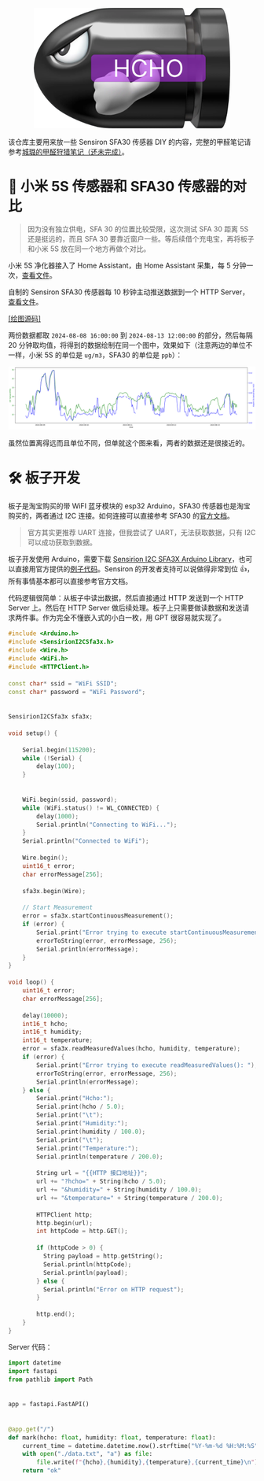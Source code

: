 <p align="center">
  <img src="./assets/hcho-bill.png" style="width: 400px;" alt="bill">
</p>

该仓库主要用来放一些 Sensiron SFA30 传感器 DIY 的内容，完整的甲醛笔记请参考[城璐的甲醛狩猎笔记（还未完成）](https://chenglu.me/blogs/hcho-bill)。

# 🏁 小米 5S 传感器和 SFA30 传感器的对比

> 因为没有独立供电，SFA 30 的位置比较受限，这次测试 SFA 30 距离 5S 还是挺远的，而且 SFA 30 要靠近窗户一些。等后续借个充电宝，再将板子和小米 5S 放在同一个地方再做个对比。

小米 5S 净化器接入了 Home Assistant，由 Home Assistant 采集，每 5 分钟一次，[查看文件](./xiaomi5s-vs-sensiron-sfa30/xiaomi5s.csv)。

自制的 Sensiron SFA30 传感器每 10 秒钟主动推送数据到一个 HTTP Server，[查看文件](./xiaomi5s-vs-sensiron-sfa30/sfa30.txt)。

[[绘图源码]](./xiaomi5s-vs-sensiron-sfa30/code.ipynb)

两份数据都取 `2024-08-08 16:00:00` 到 `2024-08-13 12:00:00` 的部分，然后每隔 20 分钟取均值，将得到的数据绘制在同一个图中，效果如下（注意两边的单位不一样，小米 5S 的单位是 `ug/m3`，SFA30 的单位是 `ppb`）：

![小米 5S 传感器和 SFA30 传感器的对比](./assets/xiaomi5s-vs-sensiron-sfa30.png)

虽然位置离得远而且单位不同，但单就这个图来看，两者的数据还是很接近的。

# 🛠️ 板子开发

板子是淘宝购买的带 WiFI 蓝牙模块的 esp32 Arduino，SFA30 传感器也是淘宝购买的，两者通过 I2C 连接。如何连接可以直接参考 SFA30 的[官方文档](https://sensirion.com/media/documents/DEB1C6D6/63D92360/Sensirion_formaldehyde_sensors_datasheet_SFA30.pdf)。

> 官方其实更推荐 UART 连接，但我尝试了 UART，无法获取数据，只有 I2C 可以成功获取到数据。

板子开发使用 Arduino，需要下载 [Sensirion I2C SFA3X Arduino Library](https://github.com/Sensirion/arduino-i2c-sfa3x)，也可以直接用官方提供的[例子代码](https://github.com/Sensirion/arduino-snippets/blob/main/SFA30_I2C_minimal_example/SFA30_I2C_minimal_example.ino)。Sensiron 的开发者支持可以说做得非常到位 👍，所有事情基本都可以直接参考官方文档。

代码逻辑很简单：从板子中读出数据，然后直接通过 HTTP 发送到一个 HTTP Server 上。然后在 HTTP Server 做后续处理。板子上只需要做读数据和发送请求两件事。作为完全不懂嵌入式的小白一枚，用 GPT 很容易就实现了。

```cpp
#include <Arduino.h>
#include <SensirionI2CSfa3x.h>
#include <Wire.h>
#include <WiFi.h>
#include <HTTPClient.h>

const char* ssid = "WiFi SSID";
const char* password = "WiFi Password";


SensirionI2CSfa3x sfa3x;

void setup() {

    Serial.begin(115200);
    while (!Serial) {
        delay(100);
    }
  

    WiFi.begin(ssid, password);
    while (WiFi.status() != WL_CONNECTED) {
        delay(1000);
        Serial.println("Connecting to WiFi...");
    }
    Serial.println("Connected to WiFi");

    Wire.begin();
    uint16_t error;
    char errorMessage[256];

    sfa3x.begin(Wire);

    // Start Measurement
    error = sfa3x.startContinuousMeasurement();
    if (error) {
        Serial.print("Error trying to execute startContinuousMeasurement(): ");
        errorToString(error, errorMessage, 256);
        Serial.println(errorMessage);
    }
}

void loop() {
    uint16_t error;
    char errorMessage[256];

    delay(10000);
    int16_t hcho;
    int16_t humidity;
    int16_t temperature;
    error = sfa3x.readMeasuredValues(hcho, humidity, temperature);
    if (error) {
        Serial.print("Error trying to execute readMeasuredValues(): ");
        errorToString(error, errorMessage, 256);
        Serial.println(errorMessage);
    } else {
        Serial.print("Hcho:");
        Serial.print(hcho / 5.0);
        Serial.print("\t");
        Serial.print("Humidity:");
        Serial.print(humidity / 100.0);
        Serial.print("\t");
        Serial.print("Temperature:");
        Serial.println(temperature / 200.0);

        String url = "{{HTTP 接口地址}}";
        url += "?hcho=" + String(hcho / 5.0);
        url += "&humidity=" + String(humidity / 100.0);
        url += "&temperature=" + String(temperature / 200.0);

        HTTPClient http;
        http.begin(url);
        int httpCode = http.GET();

        if (httpCode > 0) {
          String payload = http.getString();
          Serial.println(httpCode);
          Serial.println(payload);
        } else {
          Serial.println("Error on HTTP request");
        }

        http.end();
    }
}
```

Server 代码：

```python
import datetime
import fastapi
from pathlib import Path


app = fastapi.FastAPI()


@app.get("/")
def mark(hcho: float, humidity: float, temperature: float):
    current_time = datetime.datetime.now().strftime("%Y-%m-%d %H:%M:%S")
    with open("./data.txt", "a") as file:
        file.write(f"{hcho},{humidity},{temperature},{current_time}\n")
    return "ok"
```
